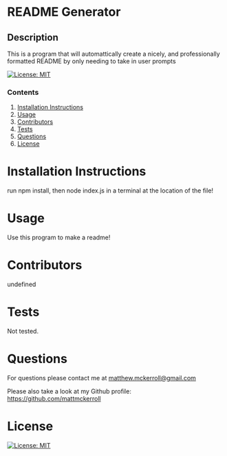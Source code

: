 # README Generator

  ## Description
  This is a program that will automattically create a nicely, and professionally formatted README by only needing to take in user prompts

  [![License: MIT](https://img.shields.io/badge/License-MIT-yellow.svg)](https://opensource.org/licenses/MIT)

  ### Contents
1. [Installation Instructions](#installation-instructions)
2. [Usage](#Usage)
3. [Contributors](#contributors)
4. [Tests](#tests)
5. [Questions](#questions)
6. [License](#License)

# Installation Instructions
run npm install, then node index.js in a terminal at the location of the file!

# Usage
Use this program to make a readme!

# Contributors
undefined

# Tests
Not tested.

# Questions
For questions please contact me at matthew.mckerroll@gmail.com

Please also take a look at my Github profile: https://github.com/mattmckerroll

# License
[![License: MIT](https://img.shields.io/badge/License-MIT-yellow.svg)](https://opensource.org/licenses/MIT)

